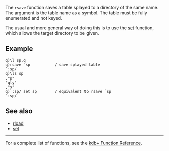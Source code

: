 The `rsave` function saves a table splayed to a directory of the same name. The argument is the table name as a symbol. The table must be fully enumerated and not keyed.

The usual and more general way of doing this is to use the [set](Reference/set "wikilink") function, which allows the target directory to be given.

Example
-------

    q)\l sp.q
    q)rsave `sp           / save splayed table
    `:sp/
    q)\ls sp
    ,"p"
    "qty"
    ,"s"
    q)`:sp/ set sp        / equivalent to rsave `sp
    `:sp/

See also
--------

-   [rload](Reference/rload "wikilink")
-   [set](Reference/set "wikilink")

------------------------------------------------------------------------

For a complete list of functions, see the [kdb+ Function Reference](Reference "wikilink").
